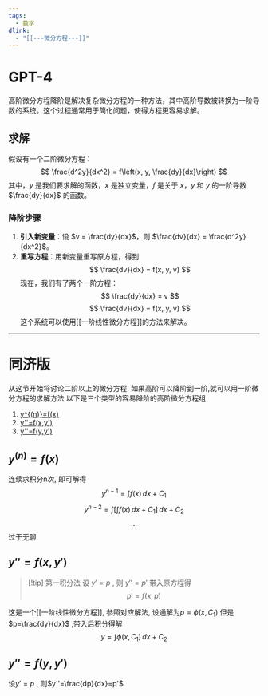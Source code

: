 ```yaml
---
tags:
  - 数学
dlink:
  - "[[---微分方程---]]"
---
```

# GPT-4
高阶微分方程降阶是解决复杂微分方程的一种方法，其中高阶导数被转换为一阶导数的系统。这个过程通常用于简化问题，使得方程更容易求解。
## 求解
假设有一个二阶微分方程：
$$ \frac{d^2y}{dx^2} = f\left(x, y, \frac{dy}{dx}\right) $$
其中，$y$ 是我们要求解的函数，$x$ 是独立变量，$f$ 是关于 $x$，$y$ 和 $y$ 的一阶导数 $\frac{dy}{dx}$ 的函数。
### 降阶步骤
1. **引入新变量**：设 $v = \frac{dy}{dx}$，则 $\frac{dv}{dx} = \frac{d^2y}{dx^2}$。
2. **重写方程**：用新变量重写原方程，得到 $$ \frac{dv}{dx} = f(x, y, v) $$
现在，我们有了两个一阶方程：
$$ \frac{dy}{dx} = v $$
$$ \frac{dv}{dx} = f(x, y, v) $$
这个系统可以使用[[一阶线性微分方程]]的方法来解决。




---
# 同济版
从这节开始将讨论二阶以上的微分方程. 
如果高阶可以降阶到一阶,就可以用一阶微分方程的求解方法
以下是三个类型的容易降阶的高阶微分方程组
1. [y^{(n)}=f(x)](##$y^{(n)}=f(x)$)
2. [y''=f(x,y')](##$y''=f(x,y')$)
3. [y''=f(y,y')](##$y''=f(y,y')$)

## $y^{(n)}=f(x)$
连续求积分n次, 即可解得
$$y^{n-1}=\int f(x) \, dx+C_{1}$$
$$y^{n-2}=\int \Big[\int f(x) \, dx +C_{1} \Big] \, dx +C_{2}$$
$$...$$
过于无聊

## $y''=f(x,y')$
>[!tip] 第一积分法
设 $y'=p$ , 则 $y''=p'$
带入原方程得
$$p'=f(x,p)$$

这是一个[[一阶线性微分方程]], 参照对应解法, 设通解为$p=\phi(x,C_{1})$ 
但是$p=\frac{dy}{dx}$ ,带入后积分得解
$$y=\int \phi(x,C_{1}) \, dx+C_{2} $$

## $y''=f(y,y')$
设$y'=p$ , 则$y''=\frac{dp}{dx}=p'$ 
